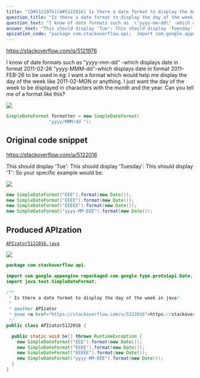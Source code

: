 ```yaml
---
title: "[Q#5121976][A#5122016] Is there a date format to display the day of the week in java?"
question_title: "Is there a date format to display the day of the week in java?"
question_text: "I know of date formats such as  \"yyyy-mm-dd\" -which displays date in format 2011-02-26 \"yyyy-MMM-dd\"-which displays date in format 2011-FEB-26 to be used in eg: I want a format which would help me display the day of the week like 2011-02-MON or anything.  I just want the day of the week to be displayed in characters with the month and the year.  Can you tell me of a format like this?"
answer_text: "This should display 'Tue': This should display 'Tuesday': This should display 'T': So your specific example would be:"
apization_code: "package com.stackoverflow.api;  import com.google.appengine.repackaged.com.google.type.proto1api.Date; import java.text.SimpleDateFormat;  /**  * Is there a date format to display the day of the week in java?  *  * @author APIzator  * @see <a href=\"https://stackoverflow.com/a/5122016\">https://stackoverflow.com/a/5122016</a>  */ public class APIzator5122016 {    public static void be() throws RuntimeException {     new SimpleDateFormat(\"EEE\").format(new Date());     new SimpleDateFormat(\"EEEE\").format(new Date());     new SimpleDateFormat(\"EEEEE\").format(new Date());     new SimpleDateFormat(\"yyyy-MM-EEE\").format(new Date());   } }"
---
```


https://stackoverflow.com/q/5121976

I know of date formats such as 
&quot;yyyy-mm-dd&quot; -which displays date in format 2011-02-26
&quot;yyyy-MMM-dd&quot;-which displays date in format 2011-FEB-26
to be used in eg:
I want a format which would help me display the day of the week like 2011-02-MON or anything.  I just want the day of the week to be displayed in characters with the month and the year.  Can you tell me of a format like this?


<div class="code-logo"><img src="/stackoverflow.png" /></div>

```java
SimpleDateFormat formatter = new SimpleDateFormat(
                "yyyy/MMM/dd ");
```


## Original code snippet

https://stackoverflow.com/a/5122016

This should display &#x27;Tue&#x27;:
This should display &#x27;Tuesday&#x27;:
This should display &#x27;T&#x27;:
So your specific example would be:

<div class="code-logo"><img src="/stackoverflow.png" /></div>

```java
new SimpleDateFormat("EEE").format(new Date());
new SimpleDateFormat("EEEE").format(new Date());
new SimpleDateFormat("EEEEE").format(new Date());
new SimpleDateFormat("yyyy-MM-EEE").format(new Date());
```

## Produced APIzation

[`APIzator5122016.java`](https://github.com/pasqualesalza/apization-temp-data/raw/master/search/APIzator5122016.java)

<div class="code-logo"><img src="/apizator.png" /></div>

```java
package com.stackoverflow.api;

import com.google.appengine.repackaged.com.google.type.proto1api.Date;
import java.text.SimpleDateFormat;

/**
 * Is there a date format to display the day of the week in java?
 *
 * @author APIzator
 * @see <a href="https://stackoverflow.com/a/5122016">https://stackoverflow.com/a/5122016</a>
 */
public class APIzator5122016 {

  public static void be() throws RuntimeException {
    new SimpleDateFormat("EEE").format(new Date());
    new SimpleDateFormat("EEEE").format(new Date());
    new SimpleDateFormat("EEEEE").format(new Date());
    new SimpleDateFormat("yyyy-MM-EEE").format(new Date());
  }
}

```
